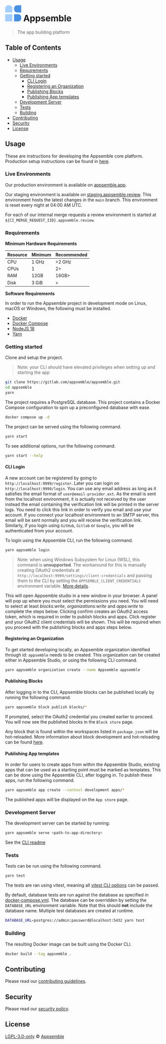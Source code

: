 # ![](config/assets/logo.svg) Appsemble

> The app building platform

## Table of Contents

- [Usage](#usage)
  - [Live Environments](#live-environments)
  - [Requirements](#requirements)
  - [Getting started](#getting-started)
    - [CLI Login](#cli-login)
    - [Registering an Organization](#registering-an-organization)
    - [Publishing Blocks](#publishing-blocks)
    - [Publishing App templates](#publishing-app-templates)
  - [Development Server](#development-server)
  - [Tests](#tests)
  - [Building](#building)
- [Contributing](#contributing)
- [Security](#security)
- [License](#license)

## Usage

These are instructions for developing the Appsemble core platform. Production setup instructions can
be found in [here](packages/studio/pages/docs/docs/04-deployment/helm.md).

### Live Environments

Our production environment is available on [appsemble.app](https://appsemble.app).

Our staging environment is available on
[staging.appsemble.review](https://staging.appsemble.review). This environment hosts the latest
changes in the `main` branch. This environment is reset every night at 04:00 AM UTC.

For each of our internal merge requests a review environment is started at
`${CI_MERGE_REQUEST_IID}.appsemble.review`.

### Requirements

**Minimum Hardware Requirements**

| Resource | Minimum | Recommended |
| -------- | ------- | ----------- |
| CPU      | 1 GHz   | >2 GHz      |
| CPUs     | 1       | 2>          |
| RAM      | 12GB    | 16GB>       |
| Disk     | 3 GiB   | >           |

**Software Requirements**

In order to run the Appsemble project in development mode on Linux, macOS or Windows, the following
must be installed.

- [Docker][]
- [Docker Compose][]
- [NodeJS 18][nodejs]
- [Yarn][]

### Getting started

Clone and setup the project.

> Note: your CLI should have elevated privileges when setting up and starting the app

```sh
git clone https://gitlab.com/appsemble/appsemble.git
cd appsemble
yarn
```

The project requires a PostgreSQL database. This project contains a Docker Compose configuration to
spin up a preconfigured database with ease.

```sh
docker compose up -d
```

The project can be served using the following command.

```sh
yarn start
```

To see additional options, run the following command.

```sh
yarn start --help
```

#### CLI Login

A new account can be registered by going to `http://localhost:9999/register`. Later you can login on
`http://localhost:9999/login`. You can use any email address as long as it satisfies the email
format of `user@email-provider.ext`. As the email is sent from the localhost environment, it is
actually not received by the user instead the email containing the verification link will be printed
in the server logs. You need to click this link in order to verify you email and use your account.
If you connect your localhost environment to an SMTP server, this email will be sent normally and
you will receive the verification link. Similarly, if you login using `GitHub`, `Gitlab` or
`Google`, you will be authenticated from your account.

To login using the Appsemble CLI, run the following command.

```sh
yarn appsemble login
```

> Note: when using Windows Subsystem for Linux (WSL), this command is **unsupported**. The
> workaround for this is manually creating OAuth2 credentials at
> `http://localhost:9999/settings/client-credentials` and passing them to the CLI by setting the
> `APPSEMBLE_CLIENT_CREDENTIALS` environment variable.
> [More details](https://gitlab.com/appsemble/appsemble/-/issues/958#note_1299145503).

This will open Appsemble studio in a new window in your browser. A panel will pop up where you must
select the permissions you need. You will need to select at least _blocks:write_,
_organizations:write_ and _apps:write_ to complete the steps below. Clicking confirm creates an
OAuth2 access token, which is required in order to publish blocks and apps. Click register and your
OAuth2 client credentials will be shown. This will be required when you proceed with the publishing
blocks and apps steps below.

#### Registering an Organization

To get started developing locally, an Appsemble organization identified through id: `appsemble`
needs to be created. This organization can be created either in Appsemble Studio, or using the
following CLI command.

```sh
yarn appsemble organization create --name Appsemble appsemble
```

#### Publishing Blocks

After logging in to the CLI, Appsemble blocks can be published locally by running the following
command.

```sh
yarn appsemble block publish blocks/*
```

If prompted, select the OAuth2 credential you created earlier to proceed. You will now see the
published blocks in the `Block store` page.

Any block that is found within the workspaces listed in `package.json` will be hot-reloaded. More
information about block development and hot-reloading can be found
[here](https://appsemble.app/docs/development/developing-blocks).

#### Publishing App templates

In order for users to create apps from within the Appsemble Studio, existing apps that can be used
as a starting point must be marked as templates. This can be done using the Appsemble CLI, after
logging in. To publish these apps, run the following command.

```sh
yarn appsemble app create --context development apps/*
```

The published apps will be displayed on the `App store` page.

### Development Server

The development server can be started by running:

```sh
yarn appsemble serve <path-to-app-directory>
```

See the [CLI readme](packages/cli/README.md#development-server)

### Tests

Tests can be run using the following command.

```sh
yarn test
```

The tests are ran using vitest, meaning all [vitest CLI options][] can be passed.

By default, database tests are run against the database as specified in
[docker-compose.yml](docker-compose.yml). The database can be overridden by setting the
`DATABASE_URL` environment variable. Note that this should **not** include the database name.
Multiple test databases are created at runtime.

```sh
DATABASE_URL=postgres://admin:password@localhost:5432 yarn test
```

### Building

The resulting Docker image can be built using the Docker CLI.

```sh
docker build --tag appsemble .
```

## Contributing

Please read our [contributing guidelines](./CONTRIBUTING.md).

## Security

Please read our [security policy](./SECURITY.md).

## License

[LGPL-3.0-only](./LICENSE.md) © [Appsemble](https://appsemble.com)

[docker]: https://docker.com
[docker compose]: https://docs.docker.com/compose
[vitest cli options]: https://vitest.dev/guide/cli.html#options
[nodejs]: https://nodejs.org
[yarn]: https://yarnpkg.com
